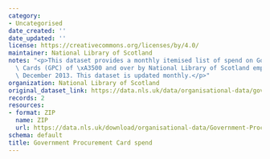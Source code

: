 ```yaml
---
category:
- Uncategorised
date_created: ''
date_updated: ''
license: https://creativecommons.org/licenses/by/4.0/
maintainer: National Library of Scotland
notes: "<p>This dataset provides a monthly itemised list of spend on Government Procurement\
  \ Cards (GPC) of \xA3500 and over by National Library of Scotland employees, from\
  \ December 2013. This dataset is updated monthly.</p>"
organization: National Library of Scotland
original_dataset_link: https://data.nls.uk/data/organisational-data/government-procurement-card/
records: 2
resources:
- format: ZIP
  name: ZIP
  url: https://data.nls.uk/download/organisational-data/Government-Procurement-Card-Spend.zip
schema: default
title: Government Procurement Card spend
---
```

